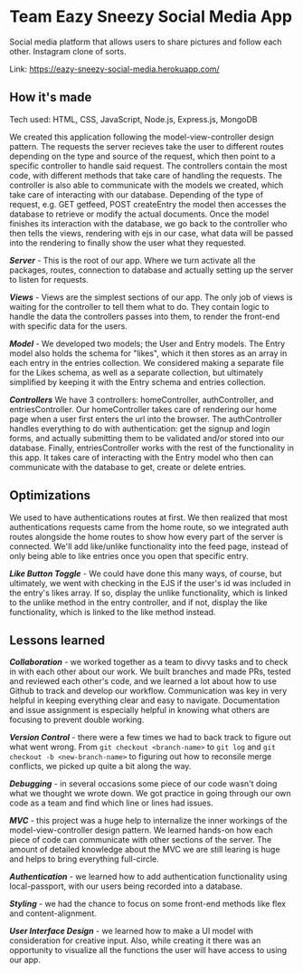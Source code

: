 # Team Eazy Sneezy Social Media App

Social media platform that allows users to share pictures and follow each other. Instagram clone of sorts.

Link: https://eazy-sneezy-social-media.herokuapp.com/

## How it's made

Tech used: HTML, CSS, JavaScript, Node.js, Express.js, MongoDB

We created this application following the model-view-controller design pattern. The requests the server recieves take the user to different routes depending on the type and source of the request, which then point to a specific controller to handle said request. The controllers contain the most code, with different methods that take care of handling the requests. The controller is also able to communicate with the models we created, which take care of interacting with our database. Depending of the type of request, e.g. GET getfeed, POST createEntry the model then accesses the database to retrieve or modify the actual documents. Once the model finishes its interaction with the database, we go back to the controller who then tells the views, rendering with ejs in our case, what data will be passed into the rendering to finally show the user what they requested.


_**Server**_ - This is the root of our app. Where we turn activate all the packages, routes, connection to database and actually setting up the server to listen for requests. 

_**Views**_ - Views are the simplest sections of our app. The only job of views is waiting for the controller to tell them what to do. They contain logic to handle the data the controllers passes into them, to render the front-end with specific data for the users.

_**Model**_ - We developed two models; the User and Entry models. The Entry model also holds the schema for "likes", which it then stores as an array in each entry in the entries collection. We considered making a separate file for the Likes schema, as well as a separate collection, but ultimately simplified by keeping it with the Entry schema and entries collection.

_**Controllers**_ We have 3 controllers: homeController, authController, and entriesController. Our homeController takes care of rendering our home page when a user first enters the url into the browser. The authController handles everything to do with authentication: get the signup and login forms, and actually submitting them to be validated and/or stored into our database. Finally, entriesController works with the rest of the functionality in this app. It takes care of interacting with the Entry model who then can communicate with the database to get, create or delete entries.  

## Optimizations

We used to have authentications routes at first. We then realized that most authentications requests came from the home route, so we integrated auth routes alongside the home routes to show how every part of the server is connected. We'll add like/unlike functionality into the feed page, instead of only being able to like entries once you open that specific entry.

_**Like Button Toggle**_ - We could have done this many ways, of course, but ultimately, we went with checking in the EJS if the user's id was included in the entry's likes array. If so, display the unlike functionality, which is linked to the unlike method in the entry controller, and if not, display the like functionality, which is linked to the like method instead.

## Lessons learned

_**Collaboration**_ - we worked together as a team to divvy tasks and to check in with each other about our work. We built branches and made PRs, tested and reviewed each other's code, and we learned a lot about how to use Github to track and develop our workflow.  Communication was key in very helpful in keeping everything clear and easy to navigate.  Documentation and issue assignment is especially helpful in knowing what others are focusing to prevent double working.

_**Version Control**_ - there were a few times we had to back track to figure out what went wrong. From `git checkout <branch-name>` to `git log` and `git checkout -b <new-branch-name>` to figuring out how to reconsile merge conflicts, we picked up quite a bit along the way.  

_**Debugging**_ - in several occasions some piece of our code wasn't doing what we thought we wrote down. We got practice in going through our own code as a team and find which line or lines had issues. 

_**MVC**_ - this project was a huge help to internalize the inner workings of the model-view-controller design pattern. We learned hands-on how each piece of code can communicate with other sections of the server.  The amount of detailed knowledge about the MVC we are still learing is huge and helps to bring everything full-circle.

_**Authentication**_ - we learned how to add authentication functionality using local-passport, with our users being recorded into a database.

_**Styling**_ - we had the chance to focus on some front-end methods like flex and content-alignment.

_**User Interface Design**_ - we learned how to make a UI model with consideration for creative input.  Also, while creating it there was an opportunity to visualize all the functions the user will have access to using our app.
